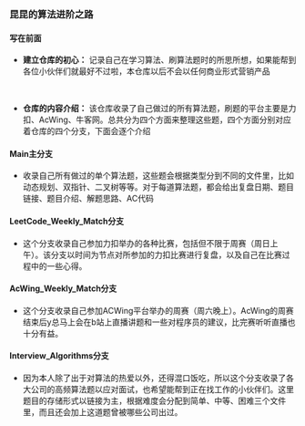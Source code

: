 ### 昆昆的算法进阶之路
#### 写在前面
- **建立仓库的初心：** 记录自己在学习算法、刷算法题时的所思所想，如果能帮到各位小伙伴们就最好不过啦，本仓库以后不会以任何商业形式营销产品
<br>

- **仓库的内容介绍：** 该仓库收录了自己做过的所有算法题，刷题的平台主要是力扣、AcWing、牛客网。总共分为四个方面来整理这些题，四个方面分别对应着仓库的四个分支，下面会逐个介绍

#### Main主分支
- 收录自己所有做过的单个算法题，这些题会根据类型分到不同的文件里，比如动态规划、双指针、二叉树等等。对于每道算法题，都会给出复盘日期、题目链接、题目介绍、解题思路、AC代码

#### LeetCode_Weekly_Match分支
- 这个分支收录自己参加力扣举办的各种比赛，包括但不限于周赛（周日上午）。该分支以时间为节点对所参加的力扣比赛进行复盘，以及自己在比赛过程中的一些心得。

#### AcWing_Weekly_Match分支
- 这个分支收录自己参加ACWing平台举办的周赛（周六晚上）。AcWing的周赛结束后y总马上会在b站上直播讲题和一些对程序员的建议，比完赛听听直播也十分有益。

#### Interview_Algorithms分支
- 因为本人除了出于对算法的热爱以外，还得混口饭吃，所以这个分支收录了各大公司的高频算法题以应对面试，也希望能帮到正在找工作的小伙伴们。这里题目的存储形式以链接为主，根据难度会分配到简单、中等、困难三个文件里，而且还会加上这道题曾被哪些公司出过。